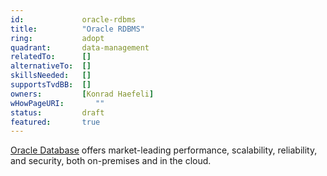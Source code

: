 ```yaml
---
id:				oracle-rdbms
title:      	"Oracle RDBMS"
ring:       	adopt
quadrant:   	data-management
relatedTo:		[]
alternativeTo:	[]
skillsNeeded:	[]
supportsTvdBB:	[]
owners:         [Konrad Haefeli]
wHowPageURI:	   ""   
status:			draft
featured:       true
---
```


[Oracle Database]() offers market-leading performance, scalability, reliability, and security, both on-premises and in the cloud. 